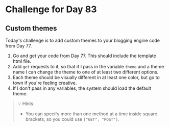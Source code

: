 # Challenge for Day 83

## Custom themes

Today's challenge is to add custom themes to your blogging engine code from Day 77.

1. Go and get your code from Day 77. This should include the template html file.
2. Add `get` requests to it, so that if I pass in the variable `theme` and a theme name I can change the theme to one of at least two different options.
3. Each theme should be visually different in at least one color, but go to town if you're feeling creative.
4. If I don't pass in any variables, the system should load the default theme.

> 💡 Hints:
> - You can specify more than one method at a time inside square brackets, so you could use `["GET", "POST"]`.
